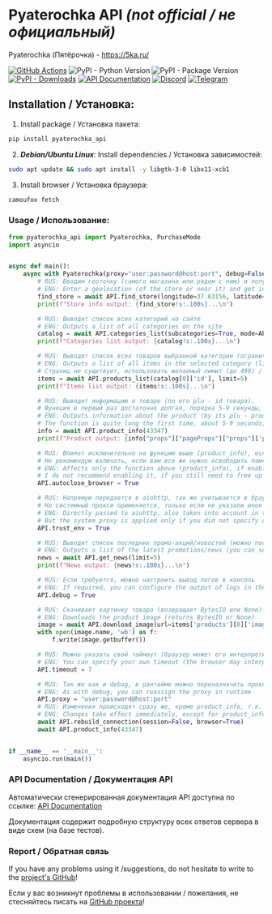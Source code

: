 # Pyaterochka API *(not official / не официальный)*

Pyaterochka (Пятёрочка) - https://5ka.ru/

[![GitHub Actions](https://github.com/Open-Inflation/pyaterochka_api/workflows/API%20Tests%20Daily/badge.svg)](https://github.com/Open-Inflation/pyaterochka_api/actions?query=workflow%3A"API+Tests+Daily?query=branch%3Amain")
![PyPI - Python Version](https://img.shields.io/pypi/pyversions/pyaterochka_api)
![PyPI - Package Version](https://img.shields.io/pypi/v/pyaterochka_api?color=blue)
[![PyPI - Downloads](https://img.shields.io/pypi/dm/pyaterochka_api?label=PyPi%20downloads)](https://pypi.org/project/pyaterochka-api/)
[![API Documentation](https://img.shields.io/badge/API-Documentation-blue)](https://open-inflation.github.io/pyaterochka_api/)
[![Discord](https://img.shields.io/discord/792572437292253224?label=Discord&labelColor=%232c2f33&color=%237289da)](https://discord.gg/UnJnGHNbBp)
[![Telegram](https://img.shields.io/badge/Telegram-24A1DE)](https://t.me/miskler_dev)



## Installation / Установка:
1. Install package / Установка пакета:
```bash
pip install pyaterochka_api
```
2. ***Debian/Ubuntu Linux***: Install dependencies / Установка зависимостей:
```bash
sudo apt update && sudo apt install -y libgtk-3-0 libx11-xcb1
```
3. Install browser / Установка браузера:
```bash
camoufox fetch
```

### Usage / Использование:
```py
from pyaterochka_api import Pyaterochka, PurchaseMode
import asyncio


async def main():
    async with Pyaterochka(proxy="user:password@host:port", debug=False, autoclose_browser=False, trust_env=False) as API:
        # RUS: Вводим геоточку (самого магазина или рядом с ним) и получаем инфу о магазине
        # ENG: Enter a geolocation (of the store or near it) and get info about the store
        find_store = await API.find_store(longitude=37.63156, latitude=55.73768)
        print(f"Store info output: {find_store!s:.100s}...\n")

        # RUS: Выводит список всех категорий на сайте
        # ENG: Outputs a list of all categories on the site
        catalog = await API.categories_list(subcategories=True, mode=API.PurchaseMode.DELIVERY)
        print(f"Categories list output: {catalog!s:.100s}...\n")

        # RUS: Выводит список всех товаров выбранной категории (ограничение 100 элементов, если превышает - запрашивайте через дополнительные страницы)
        # ENG: Outputs a list of all items in the selected category (limiting to 100 elements, if exceeds - request through additional pages)
        # Страниц не сущетвует, использовать желаемый лимит (до 499) / Pages do not exist, use the desired limit (up to 499)
        items = await API.products_list(catalog[0]['id'], limit=5)
        print(f"Items list output: {items!s:.100s}...\n")

        # RUS: Выводит информацию о товаре (по его plu - id товара).
        # Функция в первый раз достаточно долгая, порядка 5-9 секунды, последующие запросы около 2 секунд (если браузер не был закрыт)
        # ENG: Outputs information about the product (by its plu - product id).
        # The function is quite long the first time, about 5-9 seconds, subsequent requests take about 2 seconds (if the browser was not closed)
        info = await API.product_info(43347)
        print(f"Product output: {info["props"]["pageProps"]["props"]['productStore']!s:.100s}...\n")

        # RUS: Влияет исключительно на функцию выше (product_info), если включено, то после отработки запроса браузер закроется и кеши очищаются.
        # Не рекомендую включать, если вам все же нужно освободить память, лучше использовать API.close(session=False, browser=True)
        # ENG: Affects only the function above (product_info), if enabled, the browser will close after the request is processed and caches are cleared.
        # I do not recommend enabling it, if you still need to free up memory, it is better to use API.close(session=False, browser=True)
        API.autoclose_browser = True

        # RUS: Напрямую передается в aiohttp, так же учитывается в браузере. В первую очередь нужен для использования системного `HTTPS_PROXY`.
        # Но системный прокси применяется, только если не указали иное напрямую в `API.proxy`.
        # ENG: Directly passed to aiohttp, also taken into account in the browser. Primarily needed for using the system `HTTPS_PROXY`.
        # But the system proxy is applied only if you did not specify otherwise directly in `API.proxy`.
        API.trust_env = True

        # RUS: Выводит список последних промо-акций/новостей (можно поставить ограничитель по количеству, опционально)
        # ENG: Outputs a list of the latest promotions/news (you can set a limit on the number, optionally)
        news = await API.get_news(limit=5)
        print(f"News output: {news!s:.100s}...\n")

        # RUS: Если требуется, можно настроить вывод логов в консоль
        # ENG: If required, you can configure the output of logs in the console
        API.debug = True

        # RUS: Скачивает картинку товара (возвращает BytesIO или None)
        # ENG: Downloads the product image (returns BytesIO or None)
        image = await API.download_image(url=items['products'][0]['image_links']['normal'][0])
        with open(image.name, 'wb') as f:
            f.write(image.getbuffer())

        # RUS: Можно указать свой таймаут (браузер может его интерпретировать как x2 т.к. там 2 итерации скачивания)
        # ENG: You can specify your own timeout (the browser may interpret it as x2 since there are 2 iterations of downloading)
        API.timeout = 7

        # RUS: Так же как и debug, в рантайме можно переназначить прокси
        # ENG: As with debug, you can reassign the proxy in runtime
        API.proxy = "user:password@host:port"
        # RUS: Изменения происходят сразу же, кроме product_info, т.к. за него отвечает браузер
        # ENG: Changes take effect immediately, except for product_info, as it is handled by the browser
        await API.rebuild_connection(session=False, browser=True)
        await API.product_info(43347)


if __name__ == '__main__':
    asyncio.run(main())
```

### API Documentation / Документация API

Автоматически сгенерированная документация API доступна по ссылке: [API Documentation](https://open-inflation.github.io/pyaterochka_api/)

Документация содержит подробную структуру всех ответов сервера в виде схем (на базе тестов).

### Report / Обратная связь

If you have any problems using it /suggestions, do not hesitate to write to the [project's GitHub](https://github.com/Open-Inflation/pyaterochka_api/issues)!

Если у вас возникнут проблемы в использовании / пожелания, не стесняйтесь писать на [GitHub проекта](https://github.com/Open-Inflation/pyaterochka_api/issues)!
